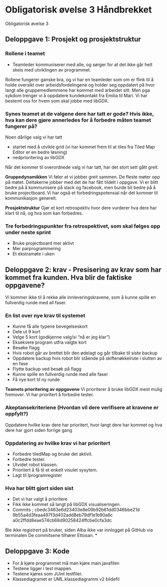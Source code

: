 # Obligatorisk øvelse 3 Håndbrekket

Obligatorisk øvelse 3
## Deloppgave 1: Prosjekt og prosjektstruktur
### Rollene i teamet
 * Teamleder kommuniserer med alle, og sørger for at det ikke går helt skeis med utviklingen av programmet.

Rollene fungerer ganske bra, og vi har en teamleder som om er flink til å holde oversikt over arbeidsfordelingene og holder seg oppdatert på hvor langt alle gruppemedlemmene har kommet med arbeidet sitt. Men pga sykdom trenger vi å oppdatere kundekontakt fra Emilia til Mari.
Vi har bestemt oss for hvem som skal jobbe med libGDX.

### Synes teamet at de valgene dere har tatt er gode? Hvis ikke, hva kan dere gjøre annerledes for å forbedre måten teamet fungerer på?
Noen dårlige valg vi har tatt
 * startet med å utvikle grid (vi har kommet frem til at tiles fra Tiled Map Editor er en bedre løsning)
 * nedprioritering av libGDX

Når det kommer til overordnede valg vi har tatt, har det stort sett gått greit.


**Gruppedynamikken** Vi føler at vi jobber greit sammen. De fleste møter opp på møtet. Deltakerne jobber med det de har
fått tildelt i oppgave. Vi er blitt bedre på å kommunisere på slack og facebook, men burde bli bedre på å bruke
projectboard. Vi har også et forbedringspotensial når det kommer til kommunikasjon generelt.


**Prosjektstruktur** Gjør et kort retrospektiv hvor dere vurderer hva dere har klart til nå, og hva som kan forbedres.


### Tre forbedringspunkter fra retrospektivet, som skal følges opp under neste sprint
 * Bruke projectboard mer aktivt
 * Mer parprogrammering
 * Et ekstramøte i uken

## Deloppgave 2: krav - Presisering av krav som har kommet fra kunden. Hva blir de faktiske oppgavene?
Vi kommer ikke til å rekke alle innleveringskravene, som å kunne spille en fullverdig runde med all faser.

### En list over nye krav til systemet
 * Kunne få alle typene bevegelseskort
 * Dele ut 9 kort
 * Velge 5 kort (godkjenne valg/si “nå er jeg klar”)
 * Eksekvere program utfra valgte kort
 * Besøke flagg
 * Hvis robot går av brettet blir den ødelagt og går tilbake til siste backup
 * Oppdatere backup hvis robot blir stående på skiftenøkkelrute i slutten av en fase
 * Flytte backup ved besøk på flagg
 * Kunne spille en fullverdig runde med alle faser
 * Få nye kort til ny runde

**Teamets prioritering av oppgavene** Vi prioriterer å bruke libGDX mest mulig fremover.
Vi har prioritert å forbedre tester.

### Akeptansekriteriene (Hvordan vil dere verifisere at kravene er oppfylt?)
Oppdatere hvilke krav dere har prioritert, hvor langt dere har kommet og hva dere har gjort siden forrige gang

### Oppdatering av hvilke krav vi har prioritert
 * Forbedre tiledMap og bruke det aktivit.
 * Forbedre tester.
 * Utvidet robot klassen.
 * Prioritert å få til et enkelt visulet sysytem.
 * Lagt til Iprogramregister  

### Hva har blitt gjort siden sist

* Det vi har valgt å prioritere
* Fikk ikke kommet så langt på libGDX visualiseringen. 
 * Commits ; cbedc3463e6d23403e8e09b92b61dd0346bbe21d
9b55a4d3feaa497f3d402add8eb79df1e1b90a6c
a0c2ffdd8eae574cb68d90258424ffcbe0cfa3dc

Ble ikke registrert på bruker, siden Alba ikke var innlogget på GitHub via terminalen
De commitsene tilhører Ettosan.
 *

## Deloppgave 3: Kode

* For å kjøre programmet må man kjøre main.javafilen
* Testene ligger i test mappen.
* Testene kjøres som JUint testfiler.
* Klassediagramet er UML.klassediagramm v2 bildefil
